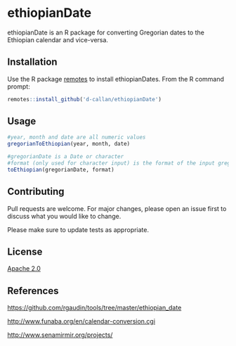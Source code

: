 # ethiopianDate

ethiopianDate is an R package for converting Gregorian dates to the Ethiopian calendar and vice-versa.

## Installation

Use the R package [remotes](https://cran.r-project.org/web/packages/remotes/index.html) to install ethiopianDates. From the R command prompt:

```R
remotes::install_github('d-callan/ethiopianDate')
```

## Usage

```R
#year, month and date are all numeric values
gregorianToEthiopian(year, month, date)

#gregorianDate is a Date or character
#format (only used for character input) is the format of the input gregorianDate, default is '%Y-%m-%d'
toEthiopian(gregorianDate, format)
```

## Contributing
Pull requests are welcome. For major changes, please open an issue first to discuss what you would like to change.

Please make sure to update tests as appropriate.

## License
[Apache 2.0](https://www.apache.org/licenses/LICENSE-2.0.txt)

## References

https://github.com/rgaudin/tools/tree/master/ethiopian_date

http://www.funaba.org/en/calendar-conversion.cgi

http://www.senamirmir.org/projects/
